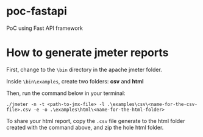 # poc-fastapi
PoC using Fast API framework

# How to generate jmeter reports

First, change to the `\bin` directory in the apache jmeter folder.

Inside `\bin\examples`, create two folders: **csv** and **html**

Then, run the command below in your terminal:
```
./jmeter -n -t <path-to-jmx-file> -l .\examples\csv\<name-for-the-csv-file>.csv -e -o .\examples\html\<name-for-the-html-folder>

```

To share your html report, copy the `.csv` file generate to the html folder created with the command above, and zip the hole html folder.
